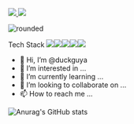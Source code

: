 <a href="https://duckguya.github.io/mysite/" target="_blank">
<img src="https://img.shields.io/badge/BLOG-FF4655?style=flat-square&logo=Undertale&logoColor=white"/>
</a>
<img src="https://img.shields.io/badge/duckguya@gmail.com-F7931E?style=flat-square&logo=Gmail&logoColor=white"/>

![rounded](https://capsule-render.vercel.app/api?type=rounded&color=9999FF&text=Hi!%20I'm%20Sujin!&fontAlignY=50&fontSize=40&height=200&stroke=000000&strokeWidth=2)


Tech Stack
<img src="https://img.shields.io/badge/Javascript-F7DF1E?style=flat-square&logo=JavaScript&logoColor=white"/><img src="https://img.shields.io/badge/React-61DAFB?style=flat-square&logo=React&logoColor=white"/><img src="https://img.shields.io/badge/Typescript-3178C6?style=flat-square&logo=TypeScript&logoColor=white"/><img src="https://img.shields.io/badge/HTML5-E34F26?style=flat-square&logo=HTML5&logoColor=white"/><img src="https://img.shields.io/badge/CSS-1572B6?style=flat-square&logo=CSS3&logoColor=white"/>

- 👋 Hi, I’m @duckguya
- 👀 I’m interested in ...
- 🌱 I’m currently learning ...
- 💞️ I’m looking to collaborate on ...
- 📫 How to reach me ...



![Anurag's GitHub stats](https://github-readme-stats.vercel.app/api?username=duckguya&show_icons=true&theme=radical)

<!---
duckguya/duckguya is a ✨ special ✨ repository because its `README.md` (this file) appears on your GitHub profile.
You can click the Preview link to take a look at your changes.
--->
